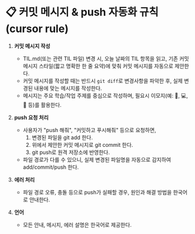 # 📋 커밋 메시지 & push 자동화 규칙 (cursor rule)

1. **커밋 메시지 작성**
   - TIL.md(또는 관련 TIL 파일) 변경 시, 오늘 날짜의 TIL 항목을 읽고, 기존 커밋 메시지 스타일(짧고 명확한 한 줄 요약)에 맞춰 커밋 메시지를 자동으로 제안한다.
   - 커밋 메시지를 작성할 때는 반드시 `git diff`로 변경사항을 파악한 후, 실제 변경된 내용에 맞는 메시지를 작성한다.
   - 메시지는 주요 학습/작업 주제를 중심으로 작성하며, 필요시 이모지(예: 🤖, 💻, 🎥 등)를 활용한다.

2. **push 요청 처리**
   - 사용자가 "push 해줘", "커밋하고 푸시해줘" 등으로 요청하면,
     1. 변경된 파일을 git add 한다.
     2. 위에서 제안한 커밋 메시지로 git commit 한다.
     3. git push로 원격 저장소에 반영한다.
   - 파일 경로가 다를 수 있으니, 실제 변경된 파일명을 자동으로 감지하여 add/commit/push 한다.

3. **에러 처리**
   - 파일 경로 오류, 충돌 등으로 push가 실패할 경우, 원인과 해결 방법을 한국어로 안내한다.

4. **언어**
   - 모든 안내, 메시지, 에러 설명은 한국어로 제공한다. 